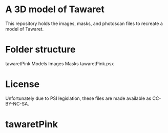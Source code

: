 A 3D model of Tawaret
=====================

This repository holds the images, masks, and photoscan files to recreate a model
of Tawaret. 

Folder structure
===============

tawaretPink
   Models
   Images
   Masks
     tawaretPink.psx

License
=======

Unfortunately due to PSI legislation, these files are made available as CC-BY-NC-SA.

# tawaretPink
